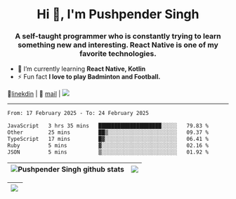 <h1 align="center">Hi 👋, I'm Pushpender Singh</h1>
<h3 align="center">A self-taught programmer who is constantly trying to learn something new and interesting. React Native is one of my favorite technologies.</h3>

- 🌱 I’m currently learning **React Native, Kotlin**
- ⚡ Fun fact **I love to play Badminton and Football.**

👔[linekdin](https://www.linkedin.com/in/pushpender-singh-240061202/) | 📧 [mail](mailto:pushpendersingh694@gmail.com) | 
<a href="https://github.com/pushpender-singh-ap/pushpender-singh-ap">
    <img src="https://komarev.com/ghpvc/?username=pushpender-singh-ap&style=for-the-badge">
</a>


---

<!--START_SECTION:waka-->

```txt
From: 17 February 2025 - To: 24 February 2025

JavaScript   3 hrs 35 mins   ████████████████████░░░░░   79.83 %
Other        25 mins         ██▒░░░░░░░░░░░░░░░░░░░░░░   09.37 %
TypeScript   17 mins         █▓░░░░░░░░░░░░░░░░░░░░░░░   06.41 %
Ruby         5 mins          ▓░░░░░░░░░░░░░░░░░░░░░░░░   02.16 %
JSON         5 mins          ▒░░░░░░░░░░░░░░░░░░░░░░░░   01.92 %
```

<!--END_SECTION:waka-->


| <a><img align="center" src="https://github-readme-stats-iota-ecru-15.vercel.app/api?username=pushpender-singh-ap&show_icons=true&include_all_commits=true&theme=buefy&hide_border=true" alt="Pushpender Singh github stats" /></a> | <a><img align="center" src="https://github-readme-stats-iota-ecru-15.vercel.app/api/top-langs/?username=pushpender-singh-ap&layout=compact&theme=buefy&hide_border=true" /></a> |
| ------------- | ------------- |

| <a> <img align="left" src="https://github-readme-streak-stats.herokuapp.com/?user=pushpender-singh-ap" /></br> </a> |
| ------------- |
